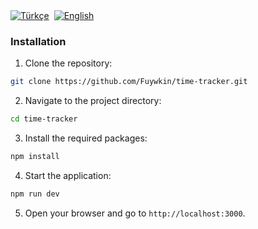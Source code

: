 <div style="display: flex; gap: 8px;">
  <a href="README.md">
    <img src="https://img.shields.io/badge/Türkçe-28a745?style=for-the-badge&logo=github" alt="Türkçe" />
  </a>
  <a href="README_EN.md">
    <img src="https://img.shields.io/badge/English-007bff?style=for-the-badge&logo=github" alt="English" />
  </a>
</div>

### Installation

1. Clone the repository:

```bash
git clone https://github.com/Fuywkin/time-tracker.git
```

2. Navigate to the project directory:

```bash
cd time-tracker
```

3. Install the required packages:

```bash
npm install
```

4. Start the application:

```bash
npm run dev
```

5. Open your browser and go to `http://localhost:3000`.
